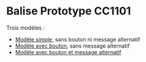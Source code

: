 # Balise Prototype CC1101

Trois modèles :

- [Modèle simple](proto_simple), sans bouton ni message alternatif
- [Modèle avec bouton](proto_bouton), sans message alternatif
- [Modèle avec bouton et message alternatif](proto_bouton_inter)

